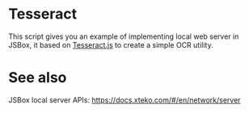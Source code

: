 # Tesseract

This script gives you an example of implementing local web server in JSBox, it based on [Tesseract.js](https://github.com/naptha/tesseract.js/) to create a simple OCR utility.

# See also

JSBox local server APIs: https://docs.xteko.com/#/en/network/server